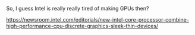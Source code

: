 So, I guess Intel is really really tired of making GPUs then?

https://newsroom.intel.com/editorials/new-intel-core-processor-combine-high-performance-cpu-discrete-graphics-sleek-thin-devices/